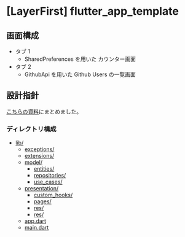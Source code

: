 # [LayerFirst] flutter_app_template

## 画面構成

- タブ 1
  - SharedPreferences を用いた カウンター画面
- タブ 2
  - GithubApi を用いた Github Users の一覧画面

## 設計指針

[こちらの資料](https://docs.google.com/presentation/d/19XERQBG-aWWD7R5NEJCyS8VXSeUL9KTENOe0ChYz_1M)にまとめました。

### ディレクトリ構成

- [lib/](./lib)
  - [exceptions/](./lib/exceptions)
  - [extensions/](./lib/extensions)
  - [model/](./lib/model)
    - [entities/](./lib/model/entities)
    - [repositories/](./lib/model/repositories)
    - [use_cases/](./lib/model/use_cases)
  - [presentation/](lib/presentation)
    - [custom_hooks/](./lib/presentation/custom_hooks)
    - [pages/](./lib/presentation/pages)
    - [res/](./lib/presentation/res)
    - [res/](./lib/presentation/widgets)
  - [app.dart](./lib/app.dart)
  - [main.dart](./lib/main.dart)
